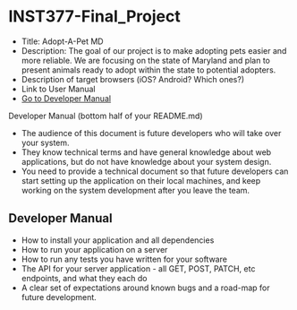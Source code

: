 # INST377-Final_Project
- Title: Adopt-A-Pet MD
- Description: The goal of our project is to make adopting pets easier and more reliable. We are focusing on the state of Maryland and plan to present animals ready to adopt within the state to potential adopters.
- Description of target browsers (iOS? Android? Which ones?)
- Link to User Manual
- [Go to Developer Manual](#developer-manual)



Developer Manual (bottom half of your README.md)
- The audience of this document is future developers who will take over your system.
- They know technical terms and have general knowledge about web applications, but do not have knowledge about your system design.
- You need to provide a technical document so that future developers can start setting up the application on their local machines, and keep working on the system development after you leave the team.


## Developer Manual
- How to install your application and all dependencies
- How to run your application on a server
- How to run any tests you have written for your software
- The API for your server application - all GET, POST, PATCH, etc endpoints, and what they each do
- A clear set of expectations around known bugs and a road-map for future development.
